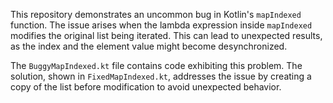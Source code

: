 This repository demonstrates an uncommon bug in Kotlin's `mapIndexed` function.  The issue arises when the lambda expression inside `mapIndexed` modifies the original list being iterated. This can lead to unexpected results, as the index and the element value might become desynchronized.

The `BuggyMapIndexed.kt` file contains code exhibiting this problem. The solution, shown in `FixedMapIndexed.kt`, addresses the issue by creating a copy of the list before modification to avoid unexpected behavior.